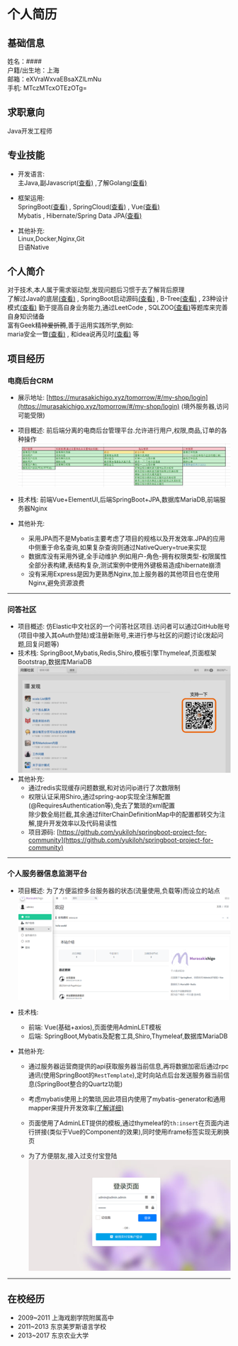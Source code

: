 # 个人简历

## 基础信息

姓名：####  
户籍/出生地：上海  
邮箱：eXVraWxvaEBsaXZlLmNu  
手机: MTczMTcxOTEzOTg=  

## 求职意向

Java开发工程师

## 专业技能

- 开发语言:  
  主Java,副Javascript[(查看)](https://gitee.com/ashin10/javascript-basic)  ,了解Golang[(查看)](https://github.com/yukiloh/golang-basic-project)  

- 框架运用:  
  SpringBoot[(查看)](https://github.com/yukiloh/spring-boot-basic-project) ,   SpringCloud[(查看)](https://github.com/yukiloh/springboot-project-for-community) ,   Vue[(查看)](https://github.com/yukiloh/my-vue-shop-project)  
  Mybatis , Hibernate/Spring Data JPA[(查看)](https://github.com/yukiloh/jpa-project)  

- 其他补充:  
  Linux,Docker,Nginx,Git  
  日语Native  

## 个人简介

对于技术,本人属于需求驱动型,发现问题后习惯于去了解背后原理  
了解过Java的底层[(查看)](https://github.com/yukiloh/one-line-memo) , SpringBoot启动源码[(查看)](https://www.jianshu.com/p/638508cab977) , B-Tree[(查看)](https://www.jianshu.com/p/4dcfd7085a85) , 23种设计模式[(查看)](https://www.jianshu.com/p/3f9e289cf51c)
勤于提高自身业务能力,通过LeetCode , SQLZOO[(查看)](https://www.jianshu.com/p/087489568f2a)等题库来完善自身知识储备  
富有Geek精神~~爱折腾~~,善于运用实践所学,例如:  
maria安全一瞥[(查看)](https://www.jianshu.com/p/558332f97a7d) ,  和idea说再见时[(查看)](https://www.bilibili.com/video/BV1Dz411B7J7) 等  

## 项目经历

### 电商后台CRM

- 展示地址:  [https://murasakichigo.xyz/tomorrow/#/my-shop/login](https://murasakichigo.xyz/tomorrow/#/my-shop/login)  (境外服务器,访问可能受限)  

- 项目概述:  前后端分离的电商后台管理平台.允许进行用户,权限,商品,订单的各种操作
  ![项目结构图](https://raw.githubusercontent.com/yukiloh/my-image-repo/master/%E6%97%A0%E6%A0%87%E9%A2%98.jpg)
- 技术栈:  前端Vue+ElementUI,后端SpringBoot+JPA,数据库MariaDB,前端服务器Nginx  

- 其他补充:  
  - 采用JPA而不是Mybatis主要考虑了项目的规格以及开发效率.JPA的应用中侧重于命名查询,如果复杂查询则通过NativeQuery=true来实现
  - 数据库没有采用外键,全手动维护.例如用户-角色-拥有权限类型-权限属性全部分表构建,表结构复杂,测试案例中使用外键极易造成hibernate崩溃  
  - 没有采用Express是因为更熟悉Nginx,加上服务器的其他项目也在使用Nginx,避免资源浪费

---

### 问答社区  

- 项目概述:  仿Elastic中文社区的一个问答社区项目.访问者可以通过GitHub账号(项目中接入其oAuth登陆)或注册新账号,来进行参与社区的问题讨论(发起问题,回复问题等)
- 技术栈:  SpringBoot,Mybatis,Redis,Shiro,模板引擎Thymeleaf,页面框架Bootstrap,数据库MariaDB
![预览效果](https://raw.githubusercontent.com/yukiloh/my-image-repo/master/%E6%9C%AA%E6%A0%87%E9%A2%98-1.png)
- 其他补充:  
  - 通过redis实现缓存问题数据,和对访问ip进行了次数限制
  - 权限认证采用Shiro,通过spring-aop实现全注解配置(@RequiresAuthentication等),免去了繁琐的xml配置  
    除少数全局拦截,其余通过filterChainDefinitionMap中的配置都转交为注解,提升开发效率以及代码易读性
  - 项目源码: [https://github.com/yukiloh/springboot-project-for-community](https://github.com/yukiloh/springboot-project-for-community)

---

### 个人服务器信息监测平台  

- 项目概述:  为了方便监控多台服务器的状态(流量使用,负载等)而设立的站点
  ![欢迎页面预览](https://raw.githubusercontent.com/yukiloh/my-image-repo/master/QQ%E6%88%AA%E5%9B%BE20200604210354.png)
- 技术栈:  
  - 前端: Vue(基础+axios),页面使用AdminLET模板
  - 后端: SpringBoot,Mybatis及配套工具,Shiro,Thymeleaf,数据库MariaDB

- 其他补充:  
  - 通过服务器运营商提供的api获取服务器当前信息,再将数据加密后通过rpc通讯(使用SpringBoot的`RestTemplate`),定时向站点后台发送服务器当前信息(SpringBoot整合的Quartz功能)
  - 考虑mybatis使用上的繁琐,因此项目内使用了mybatis-generator和通用mapper来提升开发效率[(了解详细)](https://github.com/yukiloh/spring-boot-basic-project/tree/master/SpringBoot_Project_05_Easy_Mybatis)
  - 页面使用了AdminLET提供的模板,通过thymeleaf的`th:insert`在页面内进行拼接(类似于Vue的Component的效果),同时使用iframe标签实现无刷换页
  
  - 为了方便朋友,接入过支付宝登陆
  ![登陆页面](https://raw.githubusercontent.com/yukiloh/my-image-repo/master/QQ%E6%88%AA%E5%9B%BE20200604205516.png)
  
---

## 在校经历

- 2009~2011 上海戏剧学院附属高中  
- 2011~2013 东京美罗斯语言学校  
- 2013~2017 东京农业大学  
